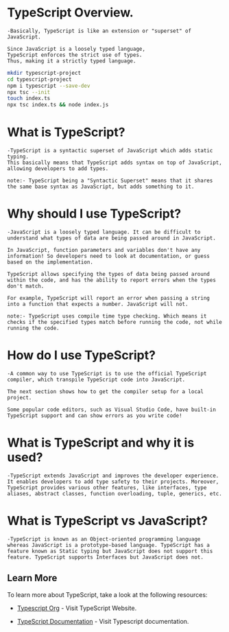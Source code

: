 
# TypeScript Overview.

    -Basically, TypeScript is like an extension or "superset" of JavaScript.

    Since JavaScript is a loosely typed language,
    TypeScript enforces the strict use of types.
    Thus, making it a strictly typed language.

```bash
mkdir typescript-project
cd typescript-project
npm i typescript --save-dev
npx tsc --init
touch index.ts
npx tsc index.ts && node index.js
```

# What is TypeScript?

    -TypeScript is a syntactic superset of JavaScript which adds static typing.
    This basically means that TypeScript adds syntax on top of JavaScript, allowing developers to add types.

    note:- TypeScript being a "Syntactic Superset" means that it shares the same base syntax as JavaScript, but adds something to it.

# Why should I use TypeScript?

    -JavaScript is a loosely typed language. It can be difficult to understand what types of data are being passed around in JavaScript.

    In JavaScript, function parameters and variables don't have any information! So developers need to look at documentation, or guess based on the implementation.

    TypeScript allows specifying the types of data being passed around within the code, and has the ability to report errors when the types don't match.

    For example, TypeScript will report an error when passing a string into a function that expects a number. JavaScript will not.

    note:- TypeScript uses compile time type checking. Which means it checks if the specified types match before running the code, not while running the code.

# How do I use TypeScript?

    -A common way to use TypeScript is to use the official TypeScript compiler, which transpile TypeScript code into JavaScript.

    The next section shows how to get the compiler setup for a local project.

    Some popular code editors, such as Visual Studio Code, have built-in TypeScript support and can show errors as you write code!

# What is TypeScript and why it is used?

    -TypeScript extends JavaScript and improves the developer experience. It enables developers to add type safety to their projects. Moreover, TypeScript provides various other features, like interfaces, type aliases, abstract classes, function overloading, tuple, generics, etc.

# What is TypeScript vs JavaScript?

    -TypeScript is known as an Object-oriented programming language whereas JavaScript is a prototype-based language. TypeScript has a feature known as Static typing but JavaScript does not support this feature. TypeScript supports Interfaces but JavaScript does not.

## Learn More

To learn more about TypeScript, take a look at the following resources:

- [Typescript Org](https://www.typescriptlang.org/) - Visit TypeScript Website.

- [TypeScript Documentation](https://www.typescriptlang.org/docs/) - Visit Typescript documentation.
